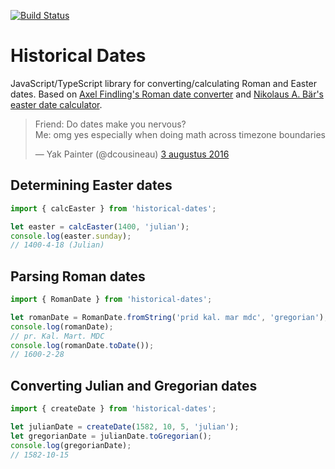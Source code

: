 [![Build Status](https://travis-ci.org/UUDigitalHumanitieslab/historical-dates.svg?branch=master)](https://travis-ci.org/UUDigitalHumanitieslab/historical-dates)

# Historical Dates

JavaScript/TypeScript library for converting/calculating Roman and Easter dates. Based on [Axel Findling's Roman date converter](http://cgi.axel-findling.de/cgi-bin/romdat) and [Nikolaus A. Bär's easter date calculator](http://www.nabkal.de/ostrech1.html).

<div class="center">
<blockquote class="twitter-tweet" data-lang="nl"><p lang="en" dir="ltr">Friend: Do dates make you nervous?<br>Me: omg yes especially when doing math across timezone boundaries</p>&mdash; Yak Painter (@dcousineau) <a href="https://twitter.com/dcousineau/status/760848423268519936?ref_src=twsrc%5Etfw">3 augustus 2016</a></blockquote>
</div>

## Determining Easter dates

```typescript
import { calcEaster } from 'historical-dates';

let easter = calcEaster(1400, 'julian');
console.log(easter.sunday);
// 1400-4-18 (Julian)
```

## Parsing Roman dates

```typescript
import { RomanDate } from 'historical-dates';

let romanDate = RomanDate.fromString('prid kal. mar mdc', 'gregorian');
console.log(romanDate);
// pr. Kal. Mart. MDC
console.log(romanDate.toDate());
// 1600-2-28
```

## Converting Julian and Gregorian dates

```typescript
import { createDate } from 'historical-dates';

let julianDate = createDate(1582, 10, 5, 'julian');
let gregorianDate = julianDate.toGregorian();
console.log(gregorianDate);
// 1582-10-15
```
